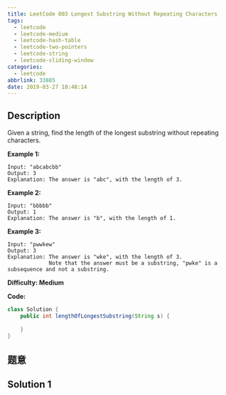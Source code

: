 ```yaml
---
title: LeetCode 003 Longest Substring Without Repeating Characters
tags:
  - leetcode
  - leetcode-medium
  - leetcode-hash-table
  - leetcode-two-pointers
  - leetcode-string
  - leetcode-sliding-window
categories:
  - leetcode
abbrlink: 33885
date: 2019-03-27 18:48:14
---
```


## Description

Given a string, find the length of the longest substring without repeating characters.

**Example 1:**

```
Input: "abcabcbb"
Output: 3 
Explanation: The answer is "abc", with the length of 3.
```

**Example 2:**

```
Input: "bbbbb"
Output: 1
Explanation: The answer is "b", with the length of 1.
```

**Example 3:**

```
Input: "pwwkew"
Output: 3
Explanation: The answer is "wke", with the length of 3. 
             Note that the answer must be a substring, "pwke" is a subsequence and not a substring.
```

**Difficulty: Medium**

**Code:**

```java
class Solution {
    public int lengthOfLongestSubstring(String s) {
        
    }
}
```

<!-- more -->

## 题意



## Solution 1

